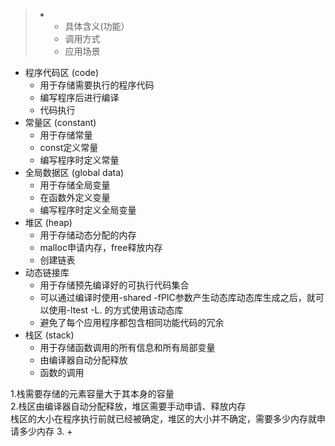 > + + 具体含义(功能）
>   + 调用方式
>   + 应用场景
+ 程序代码区 (code)
    + 用于存储需要执行的程序代码
    + 编写程序后进行编译
    + 代码执行
+ 常量区 (constant)
    + 用于存储常量
    + const定义常量
    + 编写程序时定义常量
+ 全局数据区 (global data)
    + 用于存储全局变量
    + 在函数外定义变量
    + 编写程序时定义全局变量
+ 堆区 (heap)
    + 用于存储动态分配的内存
    + malloc申请内存，free释放内存
    + 创建链表
+ 动态链接库
    + 用于存储预先编译好的可执行代码集合
    + 可以通过编译时使用-shared -fPIC参数产生动态库动态库生成之后，就可以使用-ltest -L. 的方式使用该动态库
    + 避免了每个应用程序都包含相同功能代码的冗余
+ 栈区 (stack)
    + 用于存储函数调用的所有信息和所有局部变量
    + 由编译器自动分配释放
    + 函数的调用    

1.栈需要存储的元素容量大于其本身的容量  
2.栈区由编译器自动分配释放，堆区需要手动申请、释放内存  
    栈区的大小在程序执行前就已经被确定，堆区的大小并不确定，需要多少内存就申请多少内存
3. +
